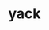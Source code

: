 ---
category: 4-letters
denotation: null
name: yack
reference_link: https://www.etymonline.com/word/yack
root_language: null
root_name: null
title: yack
type: free
word_sums:
- respelling: yack
  sum: 'Yack + '
---